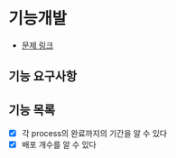 # 기능개발

- [문제 링크](https://school.programmers.co.kr/learn/courses/30/lessons/42586)

## 기능 요구사항

## 기능 목록

- [x] 각 process의 완료까지의 기간을 알 수 있다
- [x] 배포 개수를 알 수 있다
